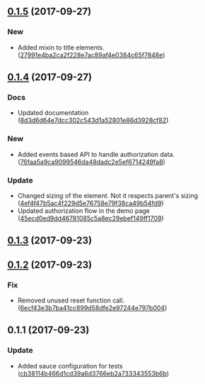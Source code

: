 <a name="0.1.5"></a>
## [0.1.5](https://github.com/advanced-rest-client/google-drive-browser/compare/0.1.4...0.1.5) (2017-09-27)


### New

* Added mixin to title elements. ([27991e4ba2ca2f228e7ac89af4e0384c65f7848e](https://github.com/advanced-rest-client/google-drive-browser/commit/27991e4ba2ca2f228e7ac89af4e0384c65f7848e))



<a name="0.1.4"></a>
## [0.1.4](https://github.com/advanced-rest-client/google-drive-browser/compare/0.1.3...0.1.4) (2017-09-27)


### Docs

* Updated documentation ([8d3d6d64e7dcc302c543d1a52801e86d3928cf82](https://github.com/advanced-rest-client/google-drive-browser/commit/8d3d6d64e7dcc302c543d1a52801e86d3928cf82))

### New

* Added events based API to handle authorization data. ([76faa5a9ca9099546da48dadc2e5ef6714249fa8](https://github.com/advanced-rest-client/google-drive-browser/commit/76faa5a9ca9099546da48dadc2e5ef6714249fa8))

### Update

* Changed sizing of the element. Not it respects parent's sizing ([4ef4f47b5ac4f229d5e76758e79f38ca49b54fd9](https://github.com/advanced-rest-client/google-drive-browser/commit/4ef4f47b5ac4f229d5e76758e79f38ca49b54fd9))
* Updated authorization flow in the demo page ([45ecd0ed9dd46781085c5a8ec29ebef149ff1709](https://github.com/advanced-rest-client/google-drive-browser/commit/45ecd0ed9dd46781085c5a8ec29ebef149ff1709))



<a name="0.1.3"></a>
## [0.1.3](https://github.com/advanced-rest-client/google-drive-browser/compare/0.1.2...0.1.3) (2017-09-23)




<a name="0.1.2"></a>
## [0.1.2](https://github.com/advanced-rest-client/google-drive-browser/compare/0.1.1...0.1.2) (2017-09-23)


### Fix

* Removed unused reset function call. ([6ecf43e3b7ba41cc899d58dfe2e97244e797b004](https://github.com/advanced-rest-client/google-drive-browser/commit/6ecf43e3b7ba41cc899d58dfe2e97244e797b004))



<a name="0.1.1"></a>
## 0.1.1 (2017-09-23)


### Update

* Added sauce configuration for tests ([cb38114b466d1cd39a6d3766eb2a733343553b6b](https://github.com/advanced-rest-client/google-drive-browser/commit/cb38114b466d1cd39a6d3766eb2a733343553b6b))



